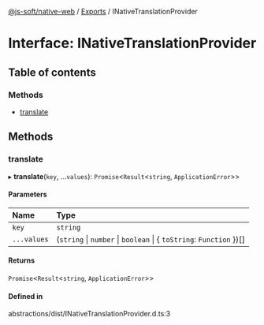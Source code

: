 [@js-soft/native-web](../README.md) / [Exports](../modules.md) / INativeTranslationProvider

# Interface: INativeTranslationProvider

## Table of contents

### Methods

-   [translate](INativeTranslationProvider.md#translate)

## Methods

### translate

▸ **translate**(`key`, ...`values`): `Promise`<`Result`<`string`, `ApplicationError`\>\>

#### Parameters

| Name        | Type                                                                |
| :---------- | :------------------------------------------------------------------ |
| `key`       | `string`                                                            |
| `...values` | (`string` \| `number` \| `boolean` \| { `toString`: `Function` })[] |

#### Returns

`Promise`<`Result`<`string`, `ApplicationError`\>\>

#### Defined in

abstractions/dist/INativeTranslationProvider.d.ts:3
